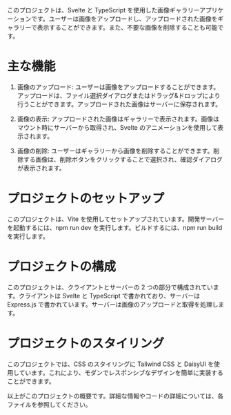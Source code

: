 このプロジェクトは、Svelte と TypeScript を使用した画像ギャラリーアプリケーションです。ユーザーは画像をアップロードし、アップロードされた画像をギャラリーで表示することができます。また、不要な画像を削除することも可能です。

# 主な機能

1. 画像のアップロード: ユーザーは画像をアップロードすることができます。アップロードは、ファイル選択ダイアログまたはドラッグ&ドロップにより行うことができます。アップロードされた画像はサーバーに保存されます。

2. 画像の表示: アップロードされた画像はギャラリーで表示されます。画像はマウント時にサーバーから取得され、Svelte のアニメーションを使用して表示されます。

3. 画像の削除: ユーザーはギャラリーから画像を削除することができます。削除する画像は、削除ボタンをクリックすることで選択され、確認ダイアログが表示されます。

# プロジェクトのセットアップ

このプロジェクトは、Vite を使用してセットアップされています。開発サーバーを起動するには、npm run dev を実行します。ビルドするには、npm run build を実行します。

# プロジェクトの構成

このプロジェクトは、クライアントとサーバーの 2 つの部分で構成されています。クライアントは Svelte と TypeScript で書かれており、サーバーは Express.js で書かれています。サーバーは画像のアップロードと取得を処理します。

# プロジェクトのスタイリング

このプロジェクトでは、CSS のスタイリングに Tailwind CSS と DaisyUI を使用しています。これにより、モダンでレスポンシブなデザインを簡単に実装することができます。

以上がこのプロジェクトの概要です。詳細な情報やコードの詳細については、各ファイルを参照してください。
